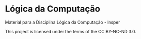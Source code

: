 # Lógica da Computação

Material para a Disciplina Lógica da Computação - Insper

This project is licensed under the terms of the CC BY-NC-ND 3.0.
